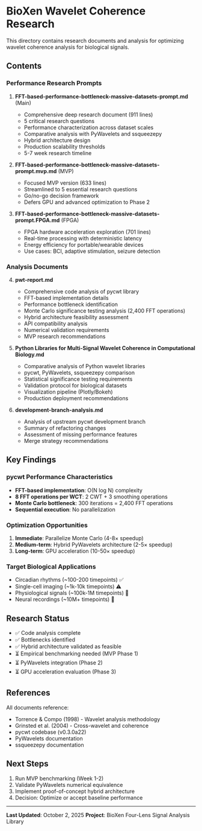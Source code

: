 # BioXen Wavelet Coherence Research

This directory contains research documents and analysis for optimizing wavelet coherence analysis for biological signals.

## Contents

### Performance Research Prompts

1. **FFT-based-performance-bottleneck-massive-datasets-prompt.md** (Main)
   - Comprehensive deep research document (911 lines)
   - 5 critical research questions
   - Performance characterization across dataset scales
   - Comparative analysis with PyWavelets and ssqueezepy
   - Hybrid architecture design
   - Production scalability thresholds
   - 5-7 week research timeline

2. **FFT-based-performance-bottleneck-massive-datasets-prompt.mvp.md** (MVP)
   - Focused MVP version (633 lines)
   - Streamlined to 5 essential research questions
   - Go/no-go decision framework
   - Defers GPU and advanced optimization to Phase 2

3. **FFT-based-performance-bottleneck-massive-datasets-prompt.FPGA.md** (FPGA)
   - FPGA hardware acceleration exploration (701 lines)
   - Real-time processing with deterministic latency
   - Energy efficiency for portable/wearable devices
   - Use cases: BCI, adaptive stimulation, seizure detection

### Analysis Documents

4. **pwt-report.md**
   - Comprehensive code analysis of pycwt library
   - FFT-based implementation details
   - Performance bottleneck identification
   - Monte Carlo significance testing analysis (2,400 FFT operations)
   - Hybrid architecture feasibility assessment
   - API compatibility analysis
   - Numerical validation requirements
   - MVP research recommendations

5. **Python Libraries for Multi-Signal Wavelet Coherence in Computational Biology.md**
   - Comparative analysis of Python wavelet libraries
   - pycwt, PyWavelets, ssqueezepy comparison
   - Statistical significance testing requirements
   - Validation protocol for biological datasets
   - Visualization pipeline (Plotly/Bokeh)
   - Production deployment recommendations

6. **development-branch-analysis.md**
   - Analysis of upstream pycwt development branch
   - Summary of refactoring changes
   - Assessment of missing performance features
   - Merge strategy recommendations

## Key Findings

### pycwt Performance Characteristics
- **FFT-based implementation**: O(N log N) complexity
- **8 FFT operations per WCT**: 2 CWT + 3 smoothing operations
- **Monte Carlo bottleneck**: 300 iterations = 2,400 FFT operations
- **Sequential execution**: No parallelization

### Optimization Opportunities
1. **Immediate**: Parallelize Monte Carlo (4-8× speedup)
2. **Medium-term**: Hybrid PyWavelets architecture (2-5× speedup)
3. **Long-term**: GPU acceleration (10-50× speedup)

### Target Biological Applications
- Circadian rhythms (~100-200 timepoints) ✅
- Single-cell imaging (~1k-10k timepoints) ⚠️
- Physiological signals (~100k-1M timepoints) 🔴
- Neural recordings (~10M+ timepoints) 🔴

## Research Status

- ✅ Code analysis complete
- ✅ Bottlenecks identified
- ✅ Hybrid architecture validated as feasible
- ⏳ Empirical benchmarking needed (MVP Phase 1)
- ⏳ PyWavelets integration (Phase 2)
- ⏳ GPU acceleration evaluation (Phase 3)

## References

All documents reference:
- Torrence & Compo (1998) - Wavelet analysis methodology
- Grinsted et al. (2004) - Cross-wavelet and coherence
- pycwt codebase (v0.3.0a22)
- PyWavelets documentation
- ssqueezepy documentation

## Next Steps

1. Run MVP benchmarking (Week 1-2)
2. Validate PyWavelets numerical equivalence
3. Implement proof-of-concept hybrid architecture
4. Decision: Optimize or accept baseline performance

---

**Last Updated**: October 2, 2025
**Project**: BioXen Four-Lens Signal Analysis Library
